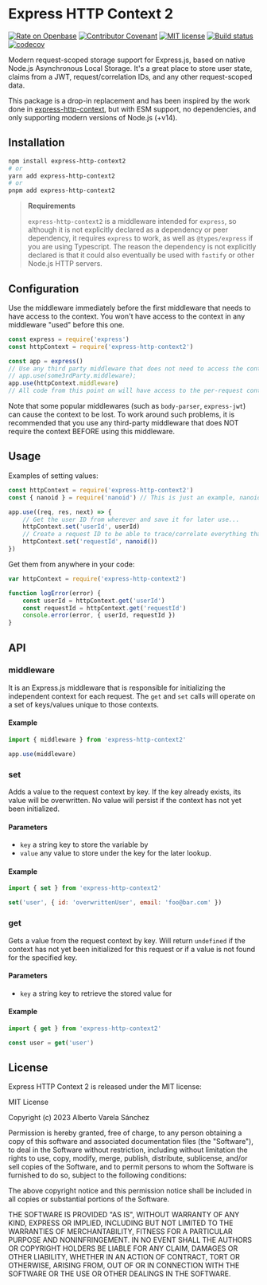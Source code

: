 # Express HTTP Context 2

[![Rate on Openbase](https://badges.openbase.com/js/rating/express-http-context2.svg)](https://openbase.com/js/express-http-context2?utm_source=embedded&utm_medium=badge&utm_campaign=rate-badge)
[![Contributor Covenant](https://img.shields.io/badge/Contributor%20Covenant-2.0-4baaaa.svg)](./CODE_OF_CONDUCT.md)
[![MIT license](https://img.shields.io/npm/l/express-http-context2)](./LICENSE)
[![Build status](https://github.com/artberri/express-http-context2/actions/workflows/qa.yml/badge.svg)](https://github.com/artberri/express-http-context2/actions/workflows/qa.yml)
[![codecov](https://codecov.io/gh/artberri/express-http-context2/branch/main/graph/badge.svg?token=VSIC7EAX0Y)](https://codecov.io/gh/artberri/express-http-context2)

Modern request-scoped storage support for Express.js, based on native Node.js Asynchronous Local Storage. It's a great place to store user state, claims from a JWT, request/correlation IDs, and any other request-scoped data.

This package is a drop-in replacement and has been inspired by the work done in [express-http-context](https://github.com/skonves/express-http-context), but with ESM support, no dependencies, and only supporting modern versions of Node.js (+v14).

## Installation

```bash
npm install express-http-context2
# or
yarn add express-http-context2
# or
pnpm add express-http-context2
```

> **Requirements**
>
> `express-http-context2` is a middleware intended for `express`, so although it is not explicitly declared as a dependency or peer dependency, it requires `express` to work, as well as `@types/express` if you are using Typescript. The reason the dependency is not explicitly declared is that it could also eventually be used with `fastify` or other Node.js HTTP servers.

## Configuration

Use the middleware immediately before the first middleware that needs to have access to the context. You won't have access to the context in any middleware "used" before this one.

```js
const express = require('express')
const httpContext = require('express-http-context2')

const app = express()
// Use any third party middleware that does not need to access the context here, e.g.
// app.use(some3rdParty.middleware);
app.use(httpContext.middleware)
// All code from this point on will have access to the per-request context
```

Note that some popular middlewares (such as `body-parser`, `express-jwt`) can cause the context to be lost. To work around such problems, it is recommended that you use any third-party middleware that does NOT require the context BEFORE using this middleware.

## Usage

Examples of setting values:

```js
const httpContext = require('express-http-context2')
const { nanoid } = require('nanoid') // This is just an example, nanoid is not included in this lib

app.use((req, res, next) => {
	// Get the user ID from wherever and save it for later use...
	httpContext.set('userId', userId)
	// Create a request ID to be able to trace/correlate everything that happens within the same request
	httpContext.set('requestId', nanoid())
})
```

Get them from anywhere in your code:

```js
var httpContext = require('express-http-context2')

function logError(error) {
	const userId = httpContext.get('userId')
	const requestId = httpContext.get('requestId')
	console.error(error, { userId, requestId })
}
```

## API

### middleware

It is an Express.js middleware that is responsible for initializing the independent context for each request. The `get` and `set` calls will operate on a set of keys/values unique to those contexts.

#### Example

```js
import { middleware } from 'express-http-context2'

app.use(middleware)
```

### set

Adds a value to the request context by key.
If the key already exists, its value will be overwritten.
No value will persist if the context has not yet been initialized.

#### Parameters

- `key` a string key to store the variable by
- `value` any value to store under the key for the later lookup.

#### Example

```js
import { set } from 'express-http-context2'

set('user', { id: 'overwrittenUser', email: 'foo@bar.com' })
```

### get

Gets a value from the request context by key.
Will return `undefined` if the context has not yet been initialized for this request or if a value is not found for the specified key.

#### Parameters

- `key` a string key to retrieve the stored value for

#### Example

```js
import { get } from 'express-http-context2'

const user = get('user')
```

## License

Express HTTP Context 2 is released under the MIT license:

MIT License

Copyright (c) 2023 Alberto Varela Sánchez

Permission is hereby granted, free of charge, to any person obtaining a copy
of this software and associated documentation files (the "Software"), to deal
in the Software without restriction, including without limitation the rights
to use, copy, modify, merge, publish, distribute, sublicense, and/or sell
copies of the Software, and to permit persons to whom the Software is
furnished to do so, subject to the following conditions:

The above copyright notice and this permission notice shall be included in all
copies or substantial portions of the Software.

THE SOFTWARE IS PROVIDED "AS IS", WITHOUT WARRANTY OF ANY KIND, EXPRESS OR
IMPLIED, INCLUDING BUT NOT LIMITED TO THE WARRANTIES OF MERCHANTABILITY,
FITNESS FOR A PARTICULAR PURPOSE AND NONINFRINGEMENT. IN NO EVENT SHALL THE
AUTHORS OR COPYRIGHT HOLDERS BE LIABLE FOR ANY CLAIM, DAMAGES OR OTHER
LIABILITY, WHETHER IN AN ACTION OF CONTRACT, TORT OR OTHERWISE, ARISING FROM,
OUT OF OR IN CONNECTION WITH THE SOFTWARE OR THE USE OR OTHER DEALINGS IN THE
SOFTWARE.
